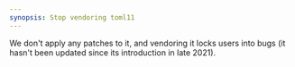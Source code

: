 ```yaml
---
synopsis: Stop vendoring toml11
---
```


We don't apply any patches to it, and vendoring it locks users into
bugs (it hasn't been updated since its introduction in late 2021).
